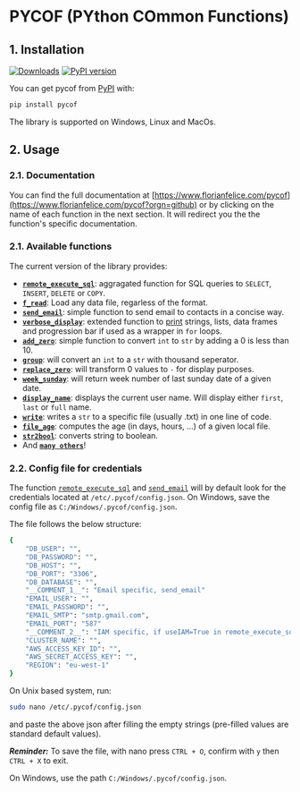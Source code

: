 # PYCOF (PYthon COmmon Functions)

## 1. Installation
[![Downloads](https://pepy.tech/badge/pycof)](https://pepy.tech/project/pycof)
[![PyPI version](https://badge.fury.io/py/pycof.svg)](https://pypi.org/project/pycof/)

You can get pycof from [PyPI](https://pypi.org/project/pycof/) with:

```bash
pip install pycof
```

The library is supported on Windows, Linux and MacOs.

## 2. Usage

### 2.1. Documentation

You can find the full documentation at [https://www.florianfelice.com/pycof](https://www.florianfelice.com/pycof?orgn=github) or by clicking on the name of each function in the next section.
It will redirect you the the function's specific documentation.

### 2.1. Available functions

The current version of the library provides:

* [**`remote_execute_sql`**](https://www.florianfelice.com/pycof/sql/sql.html#pycof.sql.remote_execute_sql): aggragated function for SQL queries to `SELECT`, `INSERT`, `DELETE` or `COPY`.
* [**`f_read`**](https://www.florianfelice.com/pycof/datamngt/datamngt.html#pycof.data.f_read): Load any data file, regarless of the format.
* [**`send_email`**](https://www.florianfelice.com/pycof/format/format.html#pycof.format.send_email): simple function to send email to contacts in a concise way.
* [**`verbose_display`**](https://www.florianfelice.com/pycof/format/format.html#pycof.misc.verbose_display):
extended function to [print](https://docs.python.org/3/library/functions.html#print) strings, lists, data frames and progression bar if used as a wrapper in `for` loops.
* [**`add_zero`**](https://www.florianfelice.com/pycof/format/format.html#pycof.format.add_zero): simple function to convert `int` to `str` by adding a 0 is less than 10.
* [**`group`**](https://www.florianfelice.com/pycof/format/format.html#pycof.format.group): will convert an `int` to a `str` with thousand seperator.
* [**`replace_zero`**](https://www.florianfelice.com/pycof/format/format.html#pycof.format.replace_zero): will transform 0 values to `-` for display purposes.
* [**`week_sunday`**](https://www.florianfelice.com/pycof/format/format.html#pycof.format.week_sunday): will return week number of last sunday date of a given date.
* [**`display_name`**](https://www.florianfelice.com/pycof/format/format.html#pycof.format.display_name): displays the current user name. Will display either `first`, `last` or `full` name.
* [**`write`**](https://www.florianfelice.com/pycof/format/format.html#pycof.misc.write): writes a `str` to a specific file (usually .txt) in one line of code.
* [**`file_age`**](https://www.florianfelice.com/pycof/format/format.html#pycof.misc.file_age): computes the age (in days, hours, ...) of a given local file.
* [**`str2bool`**](https://www.florianfelice.com/pycof/format/format.html#pycof.format.str2bool): converts string to boolean.
* And [**`many others`**](https://www.florianfelice.com/pycof)!



### 2.2. Config file for credentials

The function [`remote_execute_sql`](https://www.florianfelice.com/pycof/sql/sql.html#pycof.sql.remote_execute_sql) and [`send_email`](https://www.florianfelice.com/pycof/format/format.html#pycof.format.send_email) will by default look for the credentials located at `/etc/.pycof/config.json`.
On Windows, save the config file as `C:/Windows/.pycof/config.json`.

The file follows the below structure:

```bash
{
	"DB_USER": "",
	"DB_PASSWORD": "",
	"DB_HOST": "",
	"DB_PORT": "3306",
	"DB_DATABASE": "",
	"__COMMENT_1__": "Email specific, send_email"
	"EMAIL_USER": "",
	"EMAIL_PASSWORD": "",
	"EMAIL_SMTP": "smtp.gmail.com",
	"EMAIL_PORT": "587"
	"__COMMENT_2__": "IAM specific, if useIAM=True in remote_execute_sql",
	"CLUSTER_NAME": "",
	"AWS_ACCESS_KEY_ID": "",
	"AWS_SECRET_ACCESS_KEY": "",
	"REGION": "eu-west-1"
}
```

On Unix based system, run:
```bash
sudo nano /etc/.pycof/config.json
```

and paste the above json after filling the empty strings (pre-filled values are standard default values).

*__Reminder:__* To save the file, with nano press `CTRL + O`, confirm with `y` then `CTRL + X` to exit.

On Windows, use the path `C:/Windows/.pycof/config.json`.
